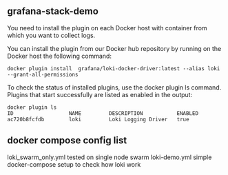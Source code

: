 ## grafana-stack-demo

You need to install the plugin on each Docker host with container from which you want to collect logs.

You can install the plugin from our Docker hub repository by running on the Docker host the following command:

``` loki install
docker plugin install  grafana/loki-docker-driver:latest --alias loki --grant-all-permissions
```

To check the status of installed plugins, use the docker plugin ls command. Plugins that start successfully are listed as enabled in the output:

``` plugin output
docker plugin ls
ID                  NAME         DESCRIPTION           ENABLED
ac720b8fcfdb        loki         Loki Logging Driver   true
```

## docker compose config list
loki_swarm_only.yml tested on single node swarm
loki-demo.yml simple docker-compose setup to check how loki work